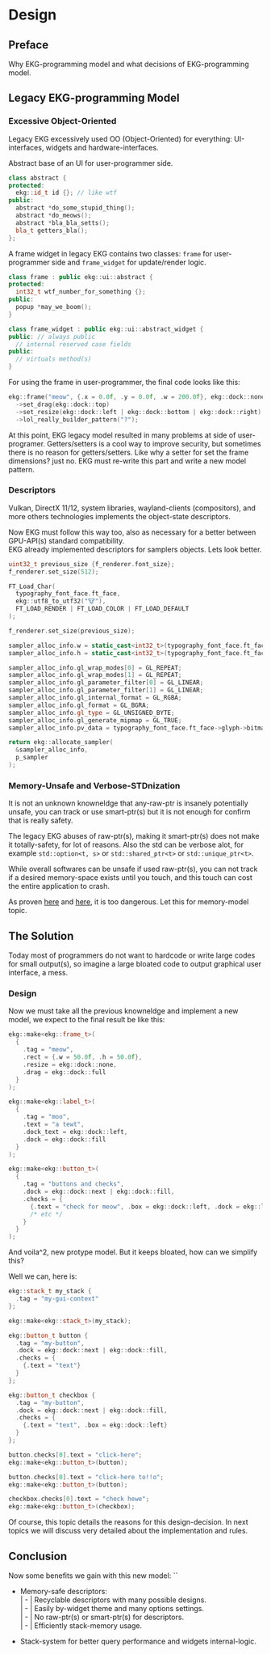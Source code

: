 # Design

## Preface

Why EKG-programming model and what decisions of EKG-programming model.

## Legacy EKG-programming Model

### Excessive Object-Oriented

Legacy EKG excessively used OO (Object-Oriented) for everything: UI-interfaces, widgets and hardware-interfaces.

Abstract base of an UI for user-programmer side.
```cpp
class abstract {
protected:
  ekg::id_t id {}; // like wtf
public:
  abstract *do_some_stupid_thing();
  abstract *do_meows();
  abstract *bla_bla_setts();
  bla_t getters_bla();
};
```

A frame widget in legacy EKG contains two classes: `frame` for user-programmer side and `frame_widget` for update/render logic.

```cpp
class frame : public ekg::ui::abstract {
protected:
  int32_t wtf_number_for_something {};
public:
  popup *may_we_boom();
}

class frame_widget : public ekg::ui::abstract_widget {
public: // always public
  // internal reserved case fields
public:
  // virtuals method(s)
}
```

For using the frame in user-programmer, the final code looks like this:

```cpp
ekg::frame("meow", {.x = 0.0f, .y = 0.0f, .w = 200.0f}, ekg::dock::none)
  ->set_drag(ekg::dock::top)
  ->set_resize(ekg::dock::left | ekg::dock::bottom | ekg::dock::right)
  ->lol_really_builder_pattern("?");
```

At this point, EKG legacy model resulted in many problems at side of user-programer. 
Getters/setters is a cool way to improve security, but sometimes there is no reason for getters/setters. Like why a setter for set the frame dimensions? just no. EKG must re-write this part and write a new model pattern.

### Descriptors

Vulkan, DirectX 11/12, system libraries, wayland-clients (compositors), and more others technologies implements the object-state descriptors.

Now EKG must follow this way too, also as necessary for a better between GPU-API(s) standard compatibility.  
EKG already implemented descriptors for samplers objects. Lets look better.

```cpp
uint32_t previous_size {f_renderer.font_size};
f_renderer.set_size(512);

FT_Load_Char(
  typography_font_face.ft_face,
  ekg::utf8_to_utf32("🐮"),
  FT_LOAD_RENDER | FT_LOAD_COLOR | FT_LOAD_DEFAULT
);

f_renderer.set_size(previous_size);

sampler_alloc_info.w = static_cast<int32_t>(typography_font_face.ft_face->glyph->bitmap.width);
sampler_alloc_info.h = static_cast<int32_t>(typography_font_face.ft_face->glyph->bitmap.rows);

sampler_alloc_info.gl_wrap_modes[0] = GL_REPEAT;
sampler_alloc_info.gl_wrap_modes[1] = GL_REPEAT;
sampler_alloc_info.gl_parameter_filter[0] = GL_LINEAR;
sampler_alloc_info.gl_parameter_filter[1] = GL_LINEAR;
sampler_alloc_info.gl_internal_format = GL_RGBA;
sampler_alloc_info.gl_format = GL_BGRA;
sampler_alloc_info.gl_type = GL_UNSIGNED_BYTE;
sampler_alloc_info.gl_generate_mipmap = GL_TRUE;
sampler_alloc_info.pv_data = typography_font_face.ft_face->glyph->bitmap.buffer;

return ekg::allocate_sampler(
  &sampler_alloc_info,
  p_sampler
);
```

### Memory-Unsafe and Verbose-STDnization

It is not an unknown knowneldge that any-raw-ptr is insanely potentially unsafe, you can track or use smart-ptr(s) but it is not enough for confirm that is really safety.

The legacy EKG abuses of raw-ptr(s), making it smart-ptr(s) does not make it totally-safety, for lot of reasons. Also the std can be verbose alot, for example `std::option<t, s>` or `std::shared_ptr<t>` or `std::unique_ptr<t>`.

While overall softwares can be unsafe if used raw-ptr(s), you can not track if a desired memory-space exists until you touch, and this touch can cost the entire application to crash.

As proven [here](../proofs/proofs.md#raw-pointers-unsafety) and [here](../proofs/proofs.md#raw-pointers-crazy-unsafety), it is too dangerous. Let this for memory-model topic.

## The Solution

Today most of programmers do not want to hardcode or write large codes for small output(s), so imagine a large bloated code to output graphical user interface, a mess.

### Design

Now we must take all the previous knowneldge and implement a new model, we expect to the final result be like this:

```cpp
ekg::make<ekg::frame_t>(
  { 
    .tag = "meow",
    .rect = {.w = 50.0f, .h = 50.0f},
    .resize = ekg::dock::none,
    .drag = ekg::dock::full
  }
);

ekg::make<ekg::label_t>(
  {
    .tag = "moo",
    .text = "a tewt",
    .dock_text = ekg::dock::left,
    .dock = ekg::dock::fill
  }
);

ekg::make<ekg::button_t>(
  {
    .tag = "buttons and checks",
    .dock = ekg::dock::next | ekg::dock::fill,
    .checks = {
      {.text = "check for meow", .box = ekg::dock::left, .dock = ekg::left}
      /* etc */
    }
  }
);
```

And voila^2, new protype model. But it keeps bloated, how can we simplify this?

Well we can, here is:

```cpp
ekg::stack_t my_stack {
  .tag = "my-gui-context"
};

ekg::make<ekg::stack_t>(my_stack);

ekg::button_t button {
  .tag = "my-button",
  .dock = ekg::dock::next | ekg::dock::fill,
  .checks = {
    {.text = "text"}
  }
};

ekg::button_t checkbox {
  .tag = "my-button",
  .dock = ekg::dock::next | ekg::dock::fill,
  .checks = {
    {.text = "text", .box = ekg::dock::left}
  }
};

button.checks[0].text = "click-here";
ekg::make<ekg::button_t>(button);

button.checks[0].text = "click-here to!!o";
ekg::make<ekg::button_t>(button);

checkbox.checks[0].text = "check hewe";
ekg::make<ekg::button_t>(checkbox);
```

Of course, this topic details the reasons for this design-decision. In next topics we will discuss very detailed about the implementation and rules.

## Conclusion

Now some benefits we gain with this new model:
``
* Memory-safe descriptors:  
  | - | Recyclable descriptors with many possible designs.  
  | - | Easily by-widget theme and many options settings.  
  | - | No raw-ptr(s) or smart-ptr(s) for descriptors.  
  | - | Efficiently stack-memory usage.

* Stack-system for better query performance and widgets internal-logic.
